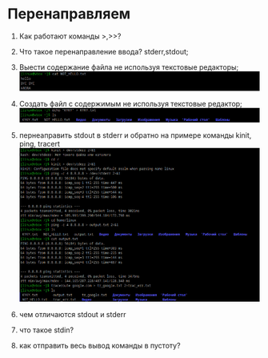 # Перенаправляем

1) Как работают команды >,>>?

2) Что такое перенаправление ввода? stderr,stdout;

3) Выести содержание файла не используя текстовые редакторы;<br />
![alt text](https://github.com/kryffaer/Tasks_241/blob/my_reply/1-Work%20whith%20files/screenshots/12.png?raw=true)
4) Создать файл с содержимым не используя текстовые редактор;<br />
![alt text](https://github.com/kryffaer/Tasks_241/blob/my_reply/1-Work%20whith%20files/screenshots/13.png?raw=true)
5) пернеаправить stdout в stderr и обратно на примере команды kinit, ping, tracert<br />
![alt text](https://github.com/kryffaer/Tasks_241/blob/my_reply/1-Work%20whith%20files/screenshots/14.png?raw=true)
6) чем отличаются stdout и stderr

7) что такое stdin?

8) как отправить весь вывод команды в пустоту?
